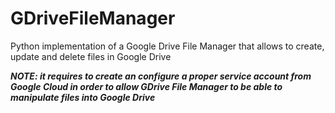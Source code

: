 # GDriveFileManager
Python implementation of a Google Drive File Manager that allows to create, update and delete files in Google Drive

***NOTE: it requires to create an configure a proper service account from Google Cloud in order to allow GDrive File Manager to be able to manipulate files into Google Drive***